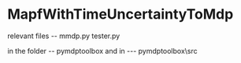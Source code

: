 # MapfWithTimeUncertaintyToMdp


relevant files --
mmdp.py
tester.py

in the folder -- pymdptoolbox
and in  ---      pymdptoolbox\src
